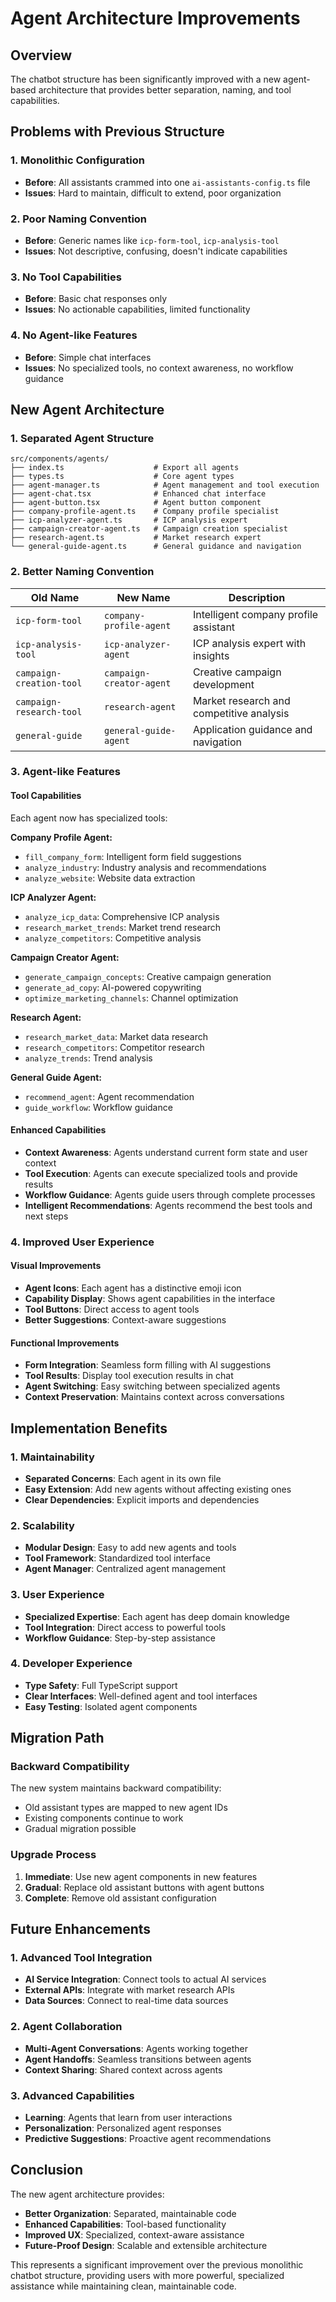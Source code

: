 # Agent Architecture Improvements

## Overview

The chatbot structure has been significantly improved with a new agent-based architecture that provides better separation, naming, and tool capabilities.

## Problems with Previous Structure

### 1. Monolithic Configuration

- **Before**: All assistants crammed into one `ai-assistants-config.ts` file
- **Issues**: Hard to maintain, difficult to extend, poor organization

### 2. Poor Naming Convention

- **Before**: Generic names like `icp-form-tool`, `icp-analysis-tool`
- **Issues**: Not descriptive, confusing, doesn't indicate capabilities

### 3. No Tool Capabilities

- **Before**: Basic chat responses only
- **Issues**: No actionable capabilities, limited functionality

### 4. No Agent-like Features

- **Before**: Simple chat interfaces
- **Issues**: No specialized tools, no context awareness, no workflow guidance

## New Agent Architecture

### 1. Separated Agent Structure

```text
src/components/agents/
├── index.ts                    # Export all agents
├── types.ts                    # Core agent types
├── agent-manager.ts            # Agent management and tool execution
├── agent-chat.tsx              # Enhanced chat interface
├── agent-button.tsx            # Agent button component
├── company-profile-agent.ts    # Company profile specialist
├── icp-analyzer-agent.ts       # ICP analysis expert
├── campaign-creator-agent.ts   # Campaign creation specialist
├── research-agent.ts           # Market research expert
└── general-guide-agent.ts      # General guidance and navigation
```

### 2. Better Naming Convention

| Old Name                 | New Name                 | Description                              |
| ------------------------ | ------------------------ | ---------------------------------------- |
| `icp-form-tool`          | `company-profile-agent`  | Intelligent company profile assistant    |
| `icp-analysis-tool`      | `icp-analyzer-agent`     | ICP analysis expert with insights        |
| `campaign-creation-tool` | `campaign-creator-agent` | Creative campaign development            |
| `campaign-research-tool` | `research-agent`         | Market research and competitive analysis |
| `general-guide`          | `general-guide-agent`    | Application guidance and navigation      |

### 3. Agent-like Features

#### Tool Capabilities

Each agent now has specialized tools:

**Company Profile Agent:**

- `fill_company_form`: Intelligent form field suggestions
- `analyze_industry`: Industry analysis and recommendations
- `analyze_website`: Website data extraction

**ICP Analyzer Agent:**

- `analyze_icp_data`: Comprehensive ICP analysis
- `research_market_trends`: Market trend research
- `analyze_competitors`: Competitive analysis

**Campaign Creator Agent:**

- `generate_campaign_concepts`: Creative campaign generation
- `generate_ad_copy`: AI-powered copywriting
- `optimize_marketing_channels`: Channel optimization

**Research Agent:**

- `research_market_data`: Market data research
- `research_competitors`: Competitor research
- `analyze_trends`: Trend analysis

**General Guide Agent:**

- `recommend_agent`: Agent recommendation
- `guide_workflow`: Workflow guidance

#### Enhanced Capabilities

- **Context Awareness**: Agents understand current form state and user context
- **Tool Execution**: Agents can execute specialized tools and provide results
- **Workflow Guidance**: Agents guide users through complete processes
- **Intelligent Recommendations**: Agents recommend the best tools and next steps

### 4. Improved User Experience

#### Visual Improvements

- **Agent Icons**: Each agent has a distinctive emoji icon
- **Capability Display**: Shows agent capabilities in the interface
- **Tool Buttons**: Direct access to agent tools
- **Better Suggestions**: Context-aware suggestions

#### Functional Improvements

- **Form Integration**: Seamless form filling with AI suggestions
- **Tool Results**: Display tool execution results in chat
- **Agent Switching**: Easy switching between specialized agents
- **Context Preservation**: Maintains context across conversations

## Implementation Benefits

### 1. Maintainability

- **Separated Concerns**: Each agent in its own file
- **Easy Extension**: Add new agents without affecting existing ones
- **Clear Dependencies**: Explicit imports and dependencies

### 2. Scalability

- **Modular Design**: Easy to add new agents and tools
- **Tool Framework**: Standardized tool interface
- **Agent Manager**: Centralized agent management

### 3. User Experience

- **Specialized Expertise**: Each agent has deep domain knowledge
- **Tool Integration**: Direct access to powerful tools
- **Workflow Guidance**: Step-by-step assistance

### 4. Developer Experience

- **Type Safety**: Full TypeScript support
- **Clear Interfaces**: Well-defined agent and tool interfaces
- **Easy Testing**: Isolated agent components

## Migration Path

### Backward Compatibility

The new system maintains backward compatibility:

- Old assistant types are mapped to new agent IDs
- Existing components continue to work
- Gradual migration possible

### Upgrade Process

1. **Immediate**: Use new agent components in new features
2. **Gradual**: Replace old assistant buttons with agent buttons
3. **Complete**: Remove old assistant configuration

## Future Enhancements

### 1. Advanced Tool Integration

- **AI Service Integration**: Connect tools to actual AI services
- **External APIs**: Integrate with market research APIs
- **Data Sources**: Connect to real-time data sources

### 2. Agent Collaboration

- **Multi-Agent Conversations**: Agents working together
- **Agent Handoffs**: Seamless transitions between agents
- **Context Sharing**: Shared context across agents

### 3. Advanced Capabilities

- **Learning**: Agents that learn from user interactions
- **Personalization**: Personalized agent responses
- **Predictive Suggestions**: Proactive agent recommendations

## Conclusion

The new agent architecture provides:

- **Better Organization**: Separated, maintainable code
- **Enhanced Capabilities**: Tool-based functionality
- **Improved UX**: Specialized, context-aware assistance
- **Future-Proof Design**: Scalable and extensible architecture

This represents a significant improvement over the previous monolithic chatbot structure, providing users with more powerful, specialized assistance while maintaining clean, maintainable code.
